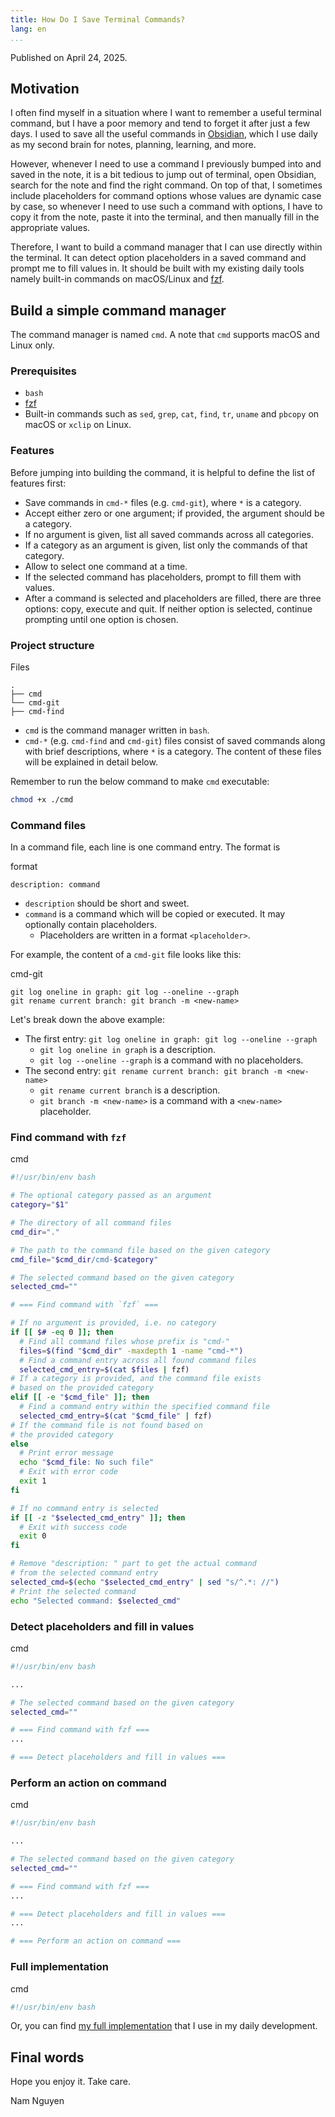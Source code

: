 ```yaml
---
title: How Do I Save Terminal Commands?
lang: en
...
```


Published on April 24, 2025.

## Motivation

I often find myself in a situation where I want to remember a useful terminal
command, but I have a poor memory and tend to forget it after just a few days.
I used to save all the useful commands in [Obsidian](https://obsidian.md), which
I use daily as my second brain for notes, planning, learning, and more.

However, whenever I need to use a command I previously bumped into and saved in
the note, it is a bit tedious to jump out of terminal, open Obsidian, search for
the note and find the right command. On top of that, I sometimes include
placeholders for command options whose values are dynamic case by case, so
whenever I need to use such a command with options, I have to copy it from the
note, paste it into the terminal, and then manually fill in the appropriate
values.

Therefore, I want to build a command manager that I can use directly within the
terminal. It can detect option placeholders in a saved command and prompt me to
fill values in. It should be built with my existing daily tools namely built-in
commands on macOS/Linux and [fzf](https://github.com/junegunn/fzf).

## Build a simple command manager

The command manager is named `cmd`. A note that `cmd` supports macOS and Linux
only.

### Prerequisites

- `bash`
- [fzf](https://github.com/junegunn/fzf)
- Built-in commands such as `sed`, `grep`, `cat`, `find`, `tr`, `uname` and
`pbcopy` on macOS or `xclip` on Linux.

### Features

Before jumping into building the command, it is helpful to define the list of
features first:

- Save commands in `cmd-*` files (e.g. `cmd-git`), where `*` is a category.
- Accept either zero or one argument; if provided, the argument should be a
category.
- If no argument is given, list all saved commands across all categories.
- If a category as an argument is given, list only the commands of that
category.
- Allow to select one command at a time.
- If the selected command has placeholders, prompt to fill them with values.
- After a command is selected and placeholders are filled, there are three
options: copy, execute and quit. If neither option is selected, continue prompting
until one option is chosen.

### Project structure

Files
``` {.numberLines}
.
├── cmd
└── cmd-git
├── cmd-find
```

- `cmd` is the command manager written in `bash`.
- `cmd-*` (e.g. `cmd-find` and `cmd-git`) files consist of saved commands along
with brief descriptions, where `*` is a category. The content of these files
will be explained in detail below.

Remember to run the below command to make `cmd` executable:

``` bash {.numberLines}
chmod +x ./cmd
```

### Command files

In a command file, each line is one command entry. The format is

format
``` {.numberLines}
description: command
```

- `description` should be short and sweet.
- `command` is a command which will be copied or executed. It may optionally
contain placeholders.
  - Placeholders are written in a format `<placeholder>`.

For example, the content of a `cmd-git` file looks like this:

cmd-git
``` {.numberLines}
git log oneline in graph: git log --oneline --graph
git rename current branch: git branch -m <new-name>
```

Let's break down the above example:

- The first entry: `git log oneline in graph: git log --oneline --graph`
  - `git log oneline in graph` is a description.
  - `git log --oneline --graph` is a command with no placeholders.
- The second entry: `git rename current branch: git branch -m <new-name>`
  - `git rename current branch` is a description.
  - `git branch -m <new-name>` is a command with a `<new-name>` placeholder.

### Find command with `fzf`

cmd
``` bash {.numberLines}
#!/usr/bin/env bash

# The optional category passed as an argument
category="$1"

# The directory of all command files
cmd_dir="."

# The path to the command file based on the given category
cmd_file="$cmd_dir/cmd-$category"

# The selected command based on the given category
selected_cmd=""

# === Find command with `fzf` ===

# If no argument is provided, i.e. no category
if [[ $# -eq 0 ]]; then
  # Find all command files whose prefix is "cmd-"
  files=$(find "$cmd_dir" -maxdepth 1 -name "cmd-*")
  # Find a command entry across all found command files
  selected_cmd_entry=$(cat $files | fzf)
# If a category is provided, and the command file exists
# based on the provided category
elif [[ -e "$cmd_file" ]]; then
  # Find a command entry within the specified command file
  selected_cmd_entry=$(cat "$cmd_file" | fzf)
# If the command file is not found based on
# the provided category
else
  # Print error message
  echo "$cmd_file: No such file"
  # Exit with error code
  exit 1
fi

# If no command entry is selected
if [[ -z "$selected_cmd_entry" ]]; then
  # Exit with success code
  exit 0
fi

# Remove "description: " part to get the actual command
# from the selected command entry
selected_cmd=$(echo "$selected_cmd_entry" | sed "s/^.*: //")
# Print the selected command
echo "Selected command: $selected_cmd"
```

### Detect placeholders and fill in values

cmd
``` bash {.numberLines}
#!/usr/bin/env bash

...

# The selected command based on the given category
selected_cmd=""

# === Find command with fzf ===
...

# === Detect placeholders and fill in values ===
```

### Perform an action on command

cmd
``` bash {.numberLines}
#!/usr/bin/env bash

...

# The selected command based on the given category
selected_cmd=""

# === Find command with fzf ===
...

# === Detect placeholders and fill in values ===
...

# === Perform an action on command ===
```

### Full implementation

cmd
``` bash {.numberLines}
#!/usr/bin/env bash
```

Or, you can find [my full implementation](https://github.com/namvnngu/.dotfiles/blob/main/bin/cmd)
that I use in my daily development.

## Final words

Hope you enjoy it. Take care.

Nam Nguyen
